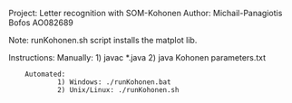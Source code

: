 Project: Letter recognition with SOM-Kohonen
Author: Michail-Panagiotis Bofos AO082689

Note: runKohonen.sh script installs the matplot lib.

Instructions:
        Manually: 
                1) javac *.java
                2) java Kohonen parameters.txt

        Automated:
                1) Windows: ./runKohonen.bat
                2) Unix/Linux: ./runKohonen.sh
